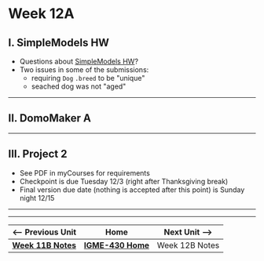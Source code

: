 # Week 12A

## I. SimpleModels HW

- Questions about [SimpleModels HW](11A.md#iii-simplemodels-hw)?
- Two issues in some of the submissions:
  - requiring `Dog` `.breed` to be "unique"
  - seached dog was not "aged"

---

## II. DomoMaker A


---

## III. Project 2
- See PDF in myCourses for requirements
- Checkpoint is due Tuesday 12/3 (right after Thanksgiving break)
- Final version due date (nothing is accepted after this point) is Sunday night 12/15

---
---

| <-- Previous Unit | Home | Next Unit -->
| --- | --- | --- 
|   [**Week 11B Notes**](11B.md)  |  [**IGME-430 Home**](../) | Week 12B Notes
